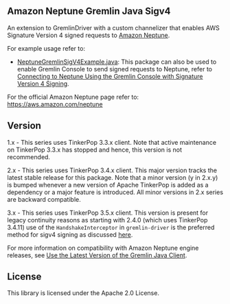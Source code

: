 ## Amazon Neptune Gremlin Java Sigv4

An extension to GremlinDriver with a custom channelizer that enables AWS Signature Version 4 signed requests to [Amazon Neptune](https://aws.amazon.com/neptune). 
 
For example usage refer to:
 
-	[NeptuneGremlinSigV4Example.java](https://github.com/aws/amazon-neptune-gremlin-java-sigv4/blob/master/src/main/java/com/amazon/neptune/gremlin/driver/example/NeptuneGremlinSigV4Example.java): This package can also be used to enable Gremlin Console to send signed requests to Neptune, refer to [Connecting to Neptune Using the Gremlin Console with Signature Version 4 Signing](https://docs.aws.amazon.com/neptune/latest/userguide/iam-auth-connecting-gremlin-console.html).

For the official Amazon Neptune page refer to: https://aws.amazon.com/neptune

## Version

1.x - This series uses TinkerPop 3.3.x client. Note that active maintenance on TinkerPop 3.3.x has stopped and hence, this version is not recommended.

2.x - This series uses TinkerPop 3.4.x client. This major version tracks the latest stable release for this package. Note that a minor version (y in 2.x.y) is bumped whenever a new version of Apache TinkerPop is added as a dependency or a major feature is introduced. All minor versions in 2.x series are backward compatible.

3.x - This series uses TinkerPop 3.5.x client. This version is present for legacy continuity reasons as starting with 2.4.0 (which uses TinkerPop 3.4.11) use of the `HandshakeInterceptor` in `gremlin-driver` is the preferred method for sigv4 signing as discussed [here](https://docs.aws.amazon.com/neptune/latest/userguide/iam-auth-connecting-gremlin-java.html#iam-auth-connecting-gremlin-java-current).

For more information on compatibility with Amazon Neptune engine releases, see [Use the Latest Version of the Gremlin Java Client](https://docs.aws.amazon.com/neptune/latest/userguide/best-practices-gremlin-java-latest.html). 

## License

This library is licensed under the Apache 2.0 License. 
